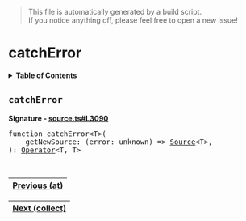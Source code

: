 > This file is automatically generated by a build script.<br>If you notice anything off, please feel free to open a new issue!

# catchError

<details><summary><b>Table of Contents</b></summary>

1. [<code>catchError</code>](#catchError)</details>

## <a name="catchError"></a><code>catchError</code>

<b>Signature - [source.ts#L3090](..\/..\/packages\/core\/src\/source.ts#L3090)</b>

<pre>function catchError&lt;T&gt;(<br>    getNewSource: (error: unknown) =&gt; <a href="../03-api-source/00-Source.md#Source-Interface">Source</a>&lt;T&gt;,<br>): <a href="000-Operator.md#Operator">Operator</a>&lt;T, T&gt;</pre><br>

| [Previous \(at\)](005-at.md#readme) |
| --- |

<div align="right">

| [Next \(collect\)](007-collect.md#readme) |
| --- |
</div>
